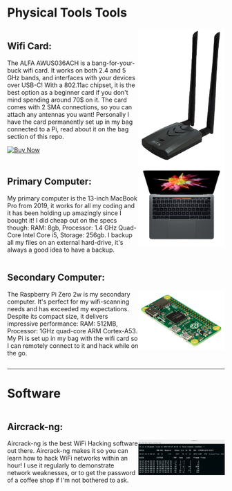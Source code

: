 <h1>Physical Tools Tools</h1>
<div style="display: inline-block; height: auto;">
<img src="alfa.png" alt="Alfa" style="float: right; width: 200px;">
	<h2>Wifi Card:</h2>
	<p>The ALFA AWUS036ACH is a bang-for-your-buck wifi card. It works on both 2.4 and 5 GHz bands, and interfaces with your devices over USB-C! With a 802.11ac chipset, it is the best option as a beginner card if you don't mind spending around 70$ on it. The card comes with 2 SMA connections, so you can attach any antennas you want! Personally I have the card permanently set up in my bag connected to a Pi, read about it on the bag section of this repo.</p>
	<p><a href="https://www.amazon.com/ALFA-AWUS036ACH-%E3%80%90Type-C%E3%80%91-Long-Range-Dual-Band/dp/B08SJC78FH/ref=sr_1_1"><img src="https://img.shields.io/badge/Buy_Now-black?style=for-the-badge&amp;logo=amazon&amp;logoColor=white" alt="Buy Now"></a></p>
</div>
<div style="display: inline-block; height: auto;">
<img src="mac.png" alt="Alfa" style="float: right; width: 200px;">
	<h2>Primary Computer:</h2>
	<p>My primary computer is the 13-inch MacBook Pro from 2019, it works for all my coding and it has been holding up amazingly since I bought it! I did cheap out on the specs though: RAM: 8gb, Processor: 1.4 GHz Quad-Core Intel Core i5, Storage: 256gb. I backup all my files on an external hard-drive, it's always a good idea to have a backup.</p>
</div>
<div style="display: inline-block; height: auto;">
<h2>Secondary Computer:</h2>
<img src="pi.png" alt="Alfa" style="float: right; width: 200px;">
	<p>The Raspberry Pi Zero 2w is my secondary computer. It's perfect for my wifi-scanning needs and has exceeded my expectations. Despite its compact size, it delivers impressive performance: RAM: 512MB, Processor: 1GHz quad-core ARM Cortex-A53. My Pi is set up in my bag with the wifi card so I can remotely connect to it and hack while on the go.</p>

</div>

---

<h1>Software</h1>
<div style="display: inline-block; height: auto;">
	<h2>Aircrack-ng:</h2>
	<img src="aircrack.png" alt="Alfa" style="float: right; width: 200px;">
	<p>Aircrack-ng is the best WiFi Hacking software out there. Aircrack-ng makes it so you can learn how to hack WiFi networks within an hour! I use it regularly to demonstrate network weaknesses, or to get the password of a coffee shop if I'm not bothered to ask.</p>
</div>

